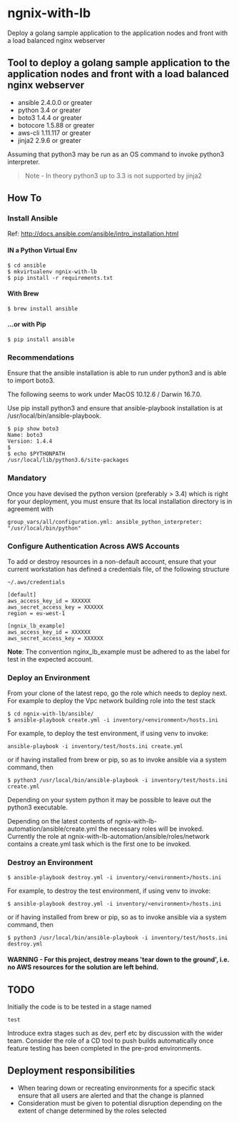 # ngnix-with-lb
Deploy a golang sample application to the application nodes and front with a load balanced nginx webserver

## Tool to deploy a golang sample application to the application nodes and front with a load balanced nginx webserver

- ansible 2.4.0.0 or greater
- python 3.4 or greater
- boto3 1.4.4 or greater
- botocore 1.5.88 or greater
- aws-cli 1.11.117 or greater
- jinja2 2.9.6 or greater

Assuming that python3 may be run as an OS command to invoke python3 interpreter.

> Note - In theory python3 up to 3.3 is not supported by jinja2

## How To

### Install Ansible

Ref: <http://docs.ansible.com/ansible/intro_installation.html>

#### IN a Python Virtual Env

```
$ cd ansible
$ mkvirtualenv ngnix-with-lb
$ pip install -r requirements.txt
```

#### With Brew
```
$ brew install ansible
```

#### ...or with Pip
```
$ pip install ansible
```

### Recommendations

Ensure that the ansible installation is able to run under python3 and is able to import boto3.    

The following seems to work under MacOS 10.12.6 / Darwin 16.7.0.

Use pip install python3 and ensure that ansible-playbook installation is at /usr/local/bin/ansible-playbook.

```
$ pip show boto3
Name: boto3
Version: 1.4.4
$
$ echo $PYTHONPATH 
/usr/local/lib/python3.6/site-packages

```

### Mandatory

Once you have devised the python version (preferably > 3.4) which is right for your deployment, you must ensure that its local installation directory is in agreement with
```
group_vars/all/configuration.yml: ansible_python_interpreter: "/usr/local/bin/python"
```

### Configure Authentication Across AWS Accounts

To add or destroy resources in a non-default account, ensure that your current workstation has defined a credentials file, of the following structure

`~/.aws/credentials`

```
[default]
aws_access_key_id = XXXXXX
aws_secret_access_key = XXXXXX
region = eu-west-1

[ngnix_lb_example]
aws_access_key_id = XXXXXX
aws_secret_access_key = XXXXXX
```

**Note**: The convention nginx_lb_example must be adhered to as the label for test in the expected account.    


### Deploy an Environment

From your clone of the latest repo, go the role which needs to deploy next. For example to deploy the Vpc network building role into the test stack

```
$ cd ngnix-with-lb/ansible/
$ ansible-playbook create.yml -i inventory/<environment>/hosts.ini
```
For example, to deploy the test environment, if using venv to invoke:
```
ansible-playbook -i inventory/test/hosts.ini create.yml 
```

or if having installed from brew or pip, so as to invoke ansible via a system command, then
```
$ python3 /usr/local/bin/ansible-playbook -i inventory/test/hosts.ini create.yml 
```

Depending on your system python it may be possible to leave out the python3 executable.

Depending on the latest contents of ngnix-with-lb-automation/ansible/create.yml the necessary roles will be invoked. Currently the role at ngnix-with-lb-automation/ansible/roles/network contains a create.yml task which is the first one to be invoked.

### Destroy an Environment

```
$ ansible-playbook destroy.yml -i inventory/<environment>/hosts.ini
```
For example, to destroy the test environment, if using venv to invoke:
```
$ ansible-playbook destroy.yml -i inventory/<environment>/hosts.ini
```
or if having installed from brew or pip, so as to invoke ansible via a system command, then
```
$ python3 /usr/local/bin/ansible-playbook -i inventory/test/hosts.ini destroy.yml 
```

#### WARNING - For this project, destroy means 'tear down to the ground', i.e. no AWS resources for the solution are left behind.

## TODO

Initially the code is to be tested in a stage named
```
test
```

Introduce extra stages such as dev, perf etc by discussion with the wider team. Consider the role of a CD tool to push builds automatically once feature testing has been completed in the pre-prod environments.

## Deployment responsibilities

- When tearing down or recreating environments for a specific stack ensure that all users are alerted and that the change is planned
- Consideration must be given to potential disruption depending on the extent of change determined by the roles selected

